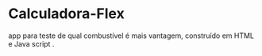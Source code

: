 # Calculadora-Flex
app para teste de qual combustível  é mais vantagem, construído em HTML e Java script .
